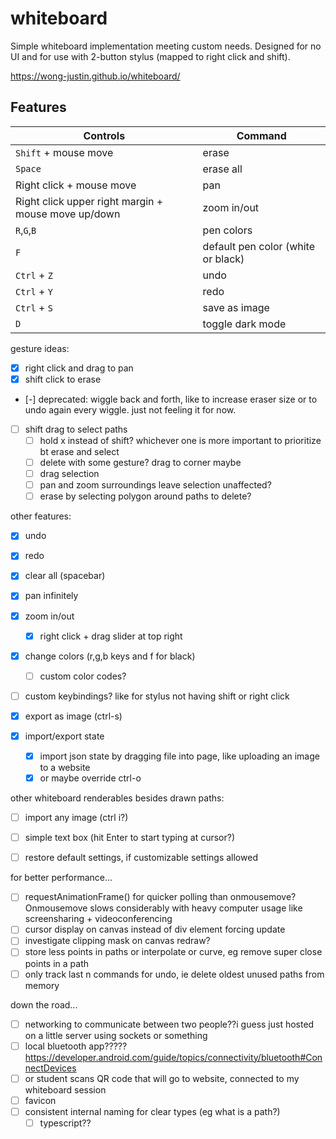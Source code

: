 # whiteboard

Simple whiteboard implementation meeting custom needs.
Designed for no UI and for use with 2-button stylus (mapped to right click and shift).

https://wong-justin.github.io/whiteboard/

## Features

| Controls                                             | Command                            |
|------------------------------------------------------|------------------------------------|
| `Shift` + mouse move                                 | erase                              |
| `Space`                                              | erase all                          |
| Right click + mouse move                             | pan                                |
| Right click upper right margin + mouse move up/down  | zoom in/out                        |
| `R`,`G`,`B`                                          | pen colors                         |
| `F`                                                  | default pen color (white or black) |
| `Ctrl` + `Z`                                         | undo                               |
| `Ctrl` + `Y`                                         | redo                               |
| `Ctrl` + `S`                                         | save as image                      |
| `D`                                                  | toggle dark mode                   |


gesture ideas:
- [x] right click and drag to pan
- [x] shift click to erase

- [-] deprecated: wiggle back and forth, like to increase eraser size or to undo again every wiggle. just not feeling it for now.

- [ ] shift drag to select paths
    - [ ] hold x instead of shift? whichever one is more important to prioritize bt erase and select
    - [ ] delete with some gesture? drag to corner maybe
    - [ ] drag selection
    - [ ] pan and zoom surroundings leave selection unaffected?
    - [ ] erase by selecting polygon around paths to delete?

other features:
- [x] undo
- [x] redo
- [x] clear all (spacebar)
- [x] pan infinitely
- [x] zoom in/out
    - [x] right click + drag slider at top right

- [x] change colors (r,g,b keys and f for black)
    - [ ] custom color codes?

- [ ] custom keybindings? like for stylus not having shift or right click

- [x] export as image (ctrl-s)
- [x] import/export state
    - [x] import json state by dragging file into page, like uploading an image to a website
    - [x] or maybe override ctrl-o

other whiteboard renderables besides drawn paths:
- [ ] import any image (ctrl i?)
- [ ] simple text box (hit Enter to start typing at cursor?)

- [ ] restore default settings, if customizable settings allowed

for better performance...
- [ ] requestAnimationFrame() for quicker polling than onmousemove? Onmousemove slows considerably with heavy computer usage like screensharing + videoconferencing
- [ ] cursor display on canvas instead of div element forcing update
- [ ] investigate clipping mask on canvas redraw?
- [ ] store less points in paths or interpolate or curve, eg remove super close points in a path
- [ ] only track last n commands for undo, ie delete oldest unused paths from memory

down the road...
- [ ] networking to communicate between two people??i guess just hosted on a little server using sockets or something
- [ ] local bluetooth app?????
    https://developer.android.com/guide/topics/connectivity/bluetooth#ConnectDevices
- [ ] or student scans QR code that will go to website, connected to my whiteboard session
- [ ] favicon
- [ ] consistent internal naming for clear types (eg what is a path?)
    - [ ] typescript??
